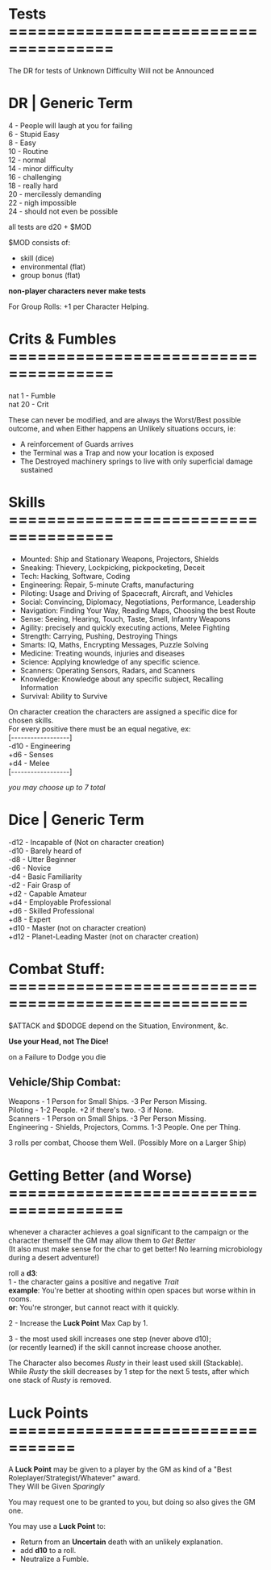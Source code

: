 # Tests =====================================
The DR for tests of Unknown Difficulty Will not be Announced  

# DR | Generic Term
4 - People will laugh at you for failing  
6 - Stupid Easy  
8 - Easy  
10 - Routine  
12 - normal  
14 - minor difficulty  
16 - challenging  
18 - really hard  
20 - mercilessly demanding  
22 - nigh impossible  
24 - should not even be possible  

all tests are d20 + $MOD  

$MOD consists of:  
- skill (dice)  
- environmental (flat)  
- group bonus (flat)  

**non-player characters never make tests**  

For Group Rolls: +1 per Character Helping.


# Crits & Fumbles =====================================
nat 1 - Fumble  
nat 20 - Crit  

These can never be modified, and are always the Worst/Best possible outcome, and when Either happens an Unlikely situations occurs, ie:  
- A reinforcement of Guards arrives  
- the Terminal was a Trap and now your location is exposed  
- The Destroyed machinery springs to live with only superficial damage sustained  


# Skills =====================================
- Mounted: Ship and Stationary Weapons, Projectors, Shields  
- Sneaking: Thievery, Lockpicking, pickpocketing, Deceit  
- Tech: Hacking, Software, Coding  
- Engineering: Repair, 5-minute Crafts, manufacturing  
- Piloting: Usage and Driving of Spacecraft, Aircraft, and Vehicles  
- Social: Convincing, Diplomacy, Negotiations, Performance, Leadership  
- Navigation: Finding Your Way, Reading Maps, Choosing the best Route  
- Sense: Seeing, Hearing, Touch, Taste, Smell, Infantry Weapons  
- Agility: precisely and quickly executing actions, Melee Fighting  
- Strength: Carrying, Pushing, Destroying Things  
- Smarts: IQ, Maths, Encrypting Messages, Puzzle Solving  
- Medicine: Treating wounds, injuries and diseases  
- Science: Applying knowledge of any specific science.  
- Scanners: Operating Sensors, Radars, and Scanners  
- Knowledge: Knowledge about any specific subject, Recalling Information  
- Survival: Ability to Survive  

On character creation the characters are assigned a specific dice for chosen skills.  
For every positive there must be an equal negative, ex:  
[------------------]  
-d10 - Engineering  
+d6 - Senses  
+d4 - Melee  
[------------------]  

*you may choose up to 7 total*

# Dice | Generic Term
-d12 - Incapable of (Not on character creation)  
-d10 - Barely heard of  
-d8 - Utter Beginner  
-d6 - Novice  
-d4 - Basic Familiarity  
-d2 - Fair Grasp of  
+d2 - Capable Amateur  
+d4 - Employable Professional  
+d6 - Skilled Professional  
+d8 - Expert  
+d10 - Master (not on character creation)  
+d12 - Planet-Leading Master (not on character creation)  

# Combat Stuff: ===================================================
$ATTACK and $DODGE depend on the Situation, Environment, &c.  

**Use your Head, not The Dice!**  

on a Failure to Dodge you die

## Vehicle/Ship Combat:
Weapons - 1 Person for Small Ships. -3 Per Person Missing.  
Piloting - 1-2 People. +2 if there's two. -3 if None.  
Scanners - 1 Person on Small Ships. -3 Per Person Missing.  
Engineering - Shields, Projectors, Comms. 1-3 People. One per Thing.  

3 rolls per combat, Choose them Well. (Possibly More on a Larger Ship)   


# Getting Better (and Worse) ======================================
whenever a character achieves a goal significant to the campaign or the character themself the GM may allow them to *Get Better*  
(It also must make sense for the char to get better! No learning microbiology during a desert adventure!)  

roll a __d3__:  
1 - the character gains a positive and negative *Trait*   
    __example__: You're better at shooting within open spaces but worse within in rooms.  
    __or__: You're stronger, but cannot react with it quickly.

2 - Increase the **Luck Point** Max Cap by 1.    

3 - the most used skill increases one step (never above d10);   
    (or recently learned) if the skill cannot increase choose another.   

The Character also becomes *Rusty* in their least used skill (Stackable).  
While *Rusty* the skill decreases by 1 step for the next 5 tests, after which one stack of *Rusty* is removed.  


# Luck Points =================================
A **Luck Point** may be given to a player by the GM as kind of a "Best Roleplayer/Strategist/Whatever" award.  
They Will be Given *Sparingly*  

You may request one to be granted to you, but doing so also gives the GM one.  

You may use a __Luck Point__ to:  
- Return from an **Uncertain** death with an unlikely explanation.   
- add __d10__ to a roll.  
- Neutralize a Fumble.  


